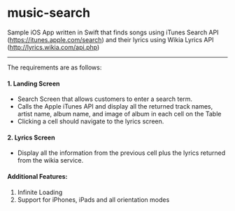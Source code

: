 # music-search

Sample iOS App written in Swift that finds songs using iTunes Search API (https://itunes.apple.com/search) and their lyrics using Wikia Lyrics API (http://lyrics.wikia.com/api.php)

___

The requirements are as follows:

#### 1. Landing Screen

+ Search Screen that allows customers to enter a search term.
+ Calls the Apple iTunes API and display all the returned track names, artist name, album name, and image of album in each cell on the Table
+ Clicking a cell should navigate to the lyrics screen.
  
#### 2. Lyrics Screen 

+ Display all the information from the previous cell plus the lyrics returned from the wikia service.
  
  
#### Additional Features:
1. Infinite Loading
2. Support for iPhones, iPads and all orientation modes
